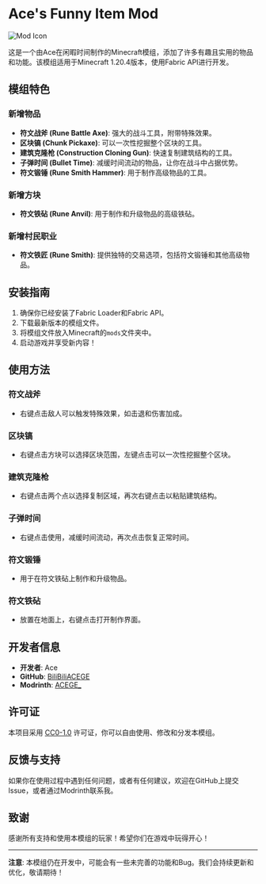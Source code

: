 # Ace's Funny Item Mod

![Mod Icon](D:\javapojact\ace's-funny-item-mod-1.20.4\src\main\resources\assets\funny-item-mod\icon.png)

这是一个由Ace在闲暇时间制作的Minecraft模组，添加了许多有趣且实用的物品和功能。该模组适用于Minecraft 1.20.4版本，使用Fabric API进行开发。

## 模组特色

### 新增物品
- **符文战斧 (Rune Battle Axe)**: 强大的战斗工具，附带特殊效果。
- **区块镐 (Chunk Pickaxe)**: 可以一次性挖掘整个区块的工具。
- **建筑克隆枪 (Construction Cloning Gun)**: 快速复制建筑结构的工具。
- **子弹时间 (Bullet Time)**: 减缓时间流动的物品，让你在战斗中占据优势。
- **符文锻锤 (Rune Smith Hammer)**: 用于制作高级物品的工具。

### 新增方块
- **符文铁砧 (Rune Anvil)**: 用于制作和升级物品的高级铁砧。

### 新增村民职业
- **符文铁匠 (Rune Smith)**: 提供独特的交易选项，包括符文锻锤和其他高级物品。

## 安装指南

1. 确保你已经安装了Fabric Loader和Fabric API。
2. 下载最新版本的模组文件。
3. 将模组文件放入Minecraft的`mods`文件夹中。
4. 启动游戏并享受新内容！

## 使用方法

### 符文战斧
- 右键点击敌人可以触发特殊效果，如击退和伤害加成。

### 区块镐
- 右键点击方块可以选择区块范围，左键点击可以一次性挖掘整个区块。

### 建筑克隆枪
- 右键点击两个点以选择复制区域，再次右键点击以粘贴建筑结构。

### 子弹时间
- 右键点击使用，减缓时间流动，再次点击恢复正常时间。

### 符文锻锤
- 用于在符文铁砧上制作和升级物品。

### 符文铁砧
- 放置在地面上，右键点击打开制作界面。

## 开发者信息

- **开发者**: Ace
- **GitHub**: [BiliBiliACEGE]([(https://github.com/BiliBiliACEGE)])
- **Modrinth**: [ACEGE_](https://modrinth.com/user/ACEGE_)

## 许可证

本项目采用 [CC0-1.0](LICENSE) 许可证，你可以自由使用、修改和分发本模组。

## 反馈与支持

如果你在使用过程中遇到任何问题，或者有任何建议，欢迎在GitHub上提交Issue，或者通过Modrinth联系我。

## 致谢

感谢所有支持和使用本模组的玩家！希望你们在游戏中玩得开心！

---

**注意**: 本模组仍在开发中，可能会有一些未完善的功能和Bug。我们会持续更新和优化，敬请期待！
